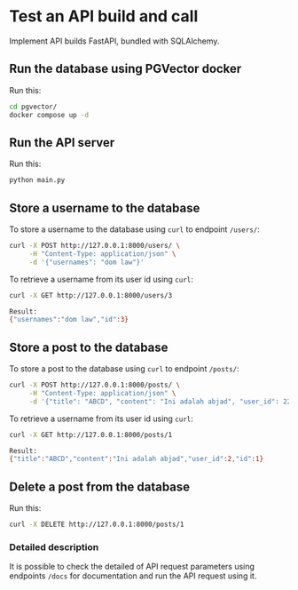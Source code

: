 # Test an API build and call

Implement API builds FastAPI, bundled with SQLAlchemy.

## Run the database using PGVector docker
Run this:
```bash
cd pgvector/
docker compose up -d
```

## Run the API server
Run this:
```bash
python main.py
```

## Store a username to the database
To store a username to the database using `curl` to endpoint `/users/`:
```bash
curl -X POST http://127.0.0.1:8000/users/ \
     -H "Content-Type: application/json" \
     -d '{"usernames": "dom law"}'
```

To retrieve a username from its user id using `curl`:
```bash
curl -X GET http://127.0.0.1:8000/users/3

Result:
{"usernames":"dom law","id":3}
```

## Store a post to the database
To store a post to the database using `curl` to endpoint `/posts/`:
```bash
curl -X POST http://127.0.0.1:8000/posts/ \
     -H "Content-Type: application/json" \
     -d '{"title": "ABCD", "content": "Ini adalah abjad", "user_id": 22}'
```

To retrieve a username from its user id using `curl`:
```bash
curl -X GET http://127.0.0.1:8000/posts/1

Result:
{"title":"ABCD","content":"Ini adalah abjad","user_id":2,"id":1}
```

## Delete a post from the database
Run this:
```bash
curl -X DELETE http://127.0.0.1:8000/posts/1
```

### Detailed description
It is possible to check the detailed of API request parameters using endpoints `/docs` for documentation and run the API request using it.